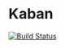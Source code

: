 Kaban
=====
[![Build Status](https://travis-ci.org/yarki/kaban.svg?branch=master)](https://travis-ci.org/yarki/kaban)
